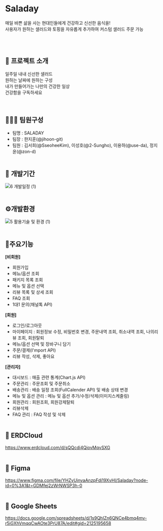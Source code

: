 # Saladay 

매일 바쁜 삶을 사는 현대인들에게 건강하고 신선한 음식을! <br>
사용자가 원하는 샐러드와 토핑을 자유롭게 추가하여 커스텀 샐러드 주문 가능 <br>

<br><br>

## 🥗 프로젝트 소개
일주일 내내 신선한 샐러드 <br>
원하는 날짜에 원하는 구성 <br>
내가 만들어가는 나만의 건강한 일상 <br>
건강함을 구독하세요 <br>
<br><br>

## 👨🏻‍💻 팀원구성
* 팀명 : SALADAY
* 팀장 : 한지훈(@jihoon-git)
* 팀원 : 김서희(@SseoheeKim), 이성호(@2-Sungho), 이용하(@use-da), 정지윤(@zon-d)
<br><br>


## :date: 개발기간
![6  개발일정 (1)](https://user-images.githubusercontent.com/108666056/211253240-e8914c39-b56c-4dad-a2ef-d43d0cc501f9.png)
<br><br>


## ⚙개발환경
![5  활용기술 및 환경 (1)](https://user-images.githubusercontent.com/108666056/211253286-02c5f234-0e6d-4ac8-b966-d9134c3d633f.png)
<br><br>


## 📌주요기능 
**[비회원]**
- 회원가입
- 메뉴/옵션 조회
- 패키지 목록 조회
- 메뉴 및 옵션 선택
- 리뷰 목록 및 상세 조회
- FAQ 조회
- 1대1 문의(채널톡 API)

**[회원]**
- 로그인/로그아웃
- 마이페이지 : 회원정보 수정, 비밀번호 변경, 주문내역 조회, 취소내역 조회, 나의리뷰 조회, 회원탈퇴
- 메뉴/옵션 선택 및 장바구니 담기
- 주문/결제(I'mport API)
- 리뷰 작성, 삭제, 좋아요

**[관리자]**
- 대시보드 : 매출 관련 통계(Chart.js API)
- 주문관리 : 주문조회 및 주문취소
- 배송관리 : 배송 일정 조회(FullCalender API) 및 배송 상태 변경
- 메뉴 및 옵션 관리 : 메뉴 및 옵션 추가/수정/삭제(이미지스케줄링)
- 회원관리 : 회원조회, 회원강제탈퇴
- 리뷰삭제
- FAQ 관리 : FAQ 작성 및 삭제
<br><br>


## :link: ERDCloud  
https://www.erdcloud.com/d/sQQcdi4QiovMqvSXG
<br><br>

## :link: Figma  
https://www.figma.com/file/YHZvUinvaAnzpFdj19XvHl/Saladay?node-id=0%3A1&t=GDMfej2zWrNWSP3h-0
<br><br>

## :link: Google Sheets
https://docs.google.com/spreadsheets/d/1s9QhIZn6QNCe4bmq4mv-r5iGXhVmqqCwAOte3PrU87A/edit#gid=2125195658


